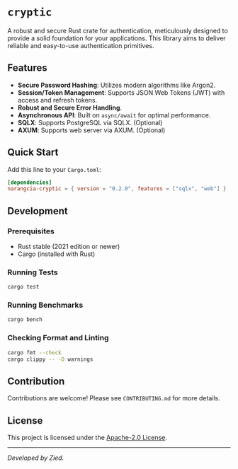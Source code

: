 # `cryptic`

A robust and secure Rust crate for authentication, meticulously designed to provide a solid foundation for your applications. This library aims to deliver reliable and easy-to-use authentication primitives.

## Features

* **Secure Password Hashing**: Utilizes modern algorithms like Argon2.
* **Session/Token Management**: Supports JSON Web Tokens (JWT) with access and refresh tokens.
* **Robust and Secure Error Handling**.
* **Asynchronous API**: Built on `async/await` for optimal performance.
* **SQLX**: Supports PostgreSQL via SQLX. (Optional)
* **AXUM**: Supports web server via AXUM. (Optional)

## Quick Start

Add this line to your `Cargo.toml`:

```toml
[dependencies]
narangcia-cryptic = { version = "0.2.0", features = ["sqlx", "web"] }
```

## Development

### Prerequisites

* Rust stable (2021 edition or newer)
* Cargo (installed with Rust)

### Running Tests

```bash
cargo test
```

### Running Benchmarks

```bash
cargo bench
```

### Checking Format and Linting

```bash
cargo fmt --check
cargo clippy -- -D warnings
```

## Contribution

Contributions are welcome! Please see `CONTRIBUTING.md` for more details.

## License

This project is licensed under the [Apache-2.0 License](LICENCE).

---
*Developed by Zied.*
